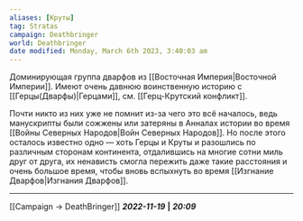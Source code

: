 ```yaml
---
aliases: [Круты]
tag: Stratas
campaign: Deathbringer
world: Deathbringer
date modified: Monday, March 6th 2023, 3:40:03 am
---
```

Доминирующая группа дварфов из [[Восточная Империя|Восточной Империи]]. Имеют очень давнюю воинственную историю с [[Герцы(Дварфы)|Герцами]], см. [[Герц-Крутский конфликт]]. 

Почти никто из них уже не помнит из-за чего это всё началось, ведь манускрипты были сожжены или затеряны в Анналах истории во время [[Войны Северных Народов|Войн Северных Народов]]. Но после этого осталось известно одно — хоть Герцы и Круты и разошлись по различным сторонам континента, отдалившись на многие сотни миль друг от друга, их ненависть смогла пережить даже такие расстояния и очень большое время, чтобы вновь вспыхнуть во время [[Изгнание Дварфов|Изгнания Дварфов]].
___
[[Campaign → DeathBringer]]
***2022-11-19*** **|** ***20:09***
 

